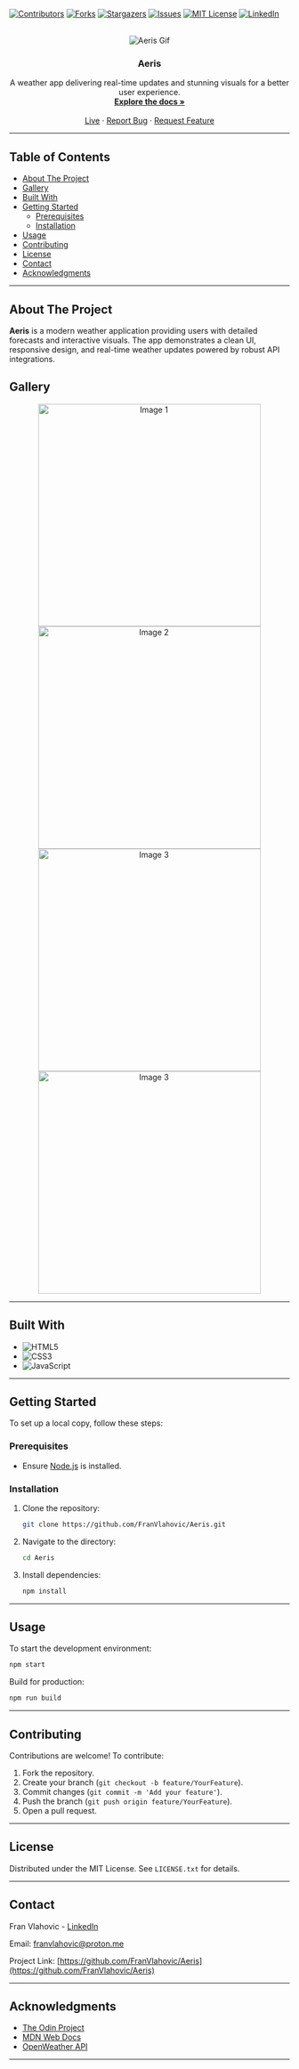 <a id="readme-top"></a>

<!-- PROJECT SHIELDS -->

[![Contributors][contributors-shield]][contributors-url]
[![Forks][forks-shield]][forks-url]
[![Stargazers][stars-shield]][stars-url]
[![Issues][issues-shield]][issues-url]
[![MIT License][license-shield]][license-url]
[![LinkedIn][linkedin-shield]][linkedin-url]

<!-- PROJECT LOGO -->
<br />

<div align="center">
  <img src="https://github.com/user-attachments/assets/5b8bc367-5cc4-4ade-8e7f-e9c27db12159" alt="Aeris Gif">

  <h3 align="center">Aeris</h3>
  
  <p align="center">
    A weather app delivering real-time updates and stunning visuals for a better user experience.  
    <br />
    <a href="https://github.com/FranVlahovic/Aeris"><strong>Explore the docs »</strong></a>  
    <br />
    <br />
    <a href="https://franvlahovic.github.io/Aeris">Live</a>  
    ·  
    <a href="https://github.com/FranVlahovic/Aeris/issues/new?labels=bug&template=bug-report---.md">Report Bug</a>  
    ·  
    <a href="https://github.com/FranVlahovic/Aeris/issues/new?labels=enhancement&template=feature-request---.md">Request Feature</a>  
  </p>
</div>

---

## Table of Contents

- [About The Project](#about-the-project)
- [Gallery](#gallery)
- [Built With](#built-with)
- [Getting Started](#getting-started)
    - [Prerequisites](#prerequisites)
    - [Installation](#installation)
- [Usage](#usage)
- [Contributing](#contributing)
- [License](#license)
- [Contact](#contact)
- [Acknowledgments](#acknowledgments)

---

## About The Project

**Aeris** is a modern weather application providing users with detailed forecasts and interactive visuals. The app demonstrates a clean UI, responsive design, and real-time weather updates powered by robust API integrations.

## Gallery

<div align="center">  
  <img src="https://github.com/user-attachments/assets/e7963d71-4e41-4e4b-8bf8-6778409c7291" alt="Image 1" width="400">  
  <img src="https://github.com/user-attachments/assets/5264b96a-f55b-448c-b6e0-0ab8b44c7814" alt="Image 2" width="400">  
  <img src="https://github.com/user-attachments/assets/43d5f1a7-cd5b-4b92-aedf-50a0942df8aa" alt="Image 3" width="400">
  <img src="https://github.com/user-attachments/assets/520b501c-b25e-41cf-91e7-f1de764c727c" alt="Image 3" width="400"> 
</div>

---

## Built With

- ![HTML5](https://img.shields.io/badge/-HTML5-E34F26?style=for-the-badge&logo=html5&logoColor=white)
- ![CSS3](https://img.shields.io/badge/-CSS3-1572B6?style=for-the-badge&logo=css3&logoColor=white)
- ![JavaScript](https://img.shields.io/badge/-JavaScript-F7DF1E?style=for-the-badge&logo=javascript&logoColor=black)

---

## Getting Started

To set up a local copy, follow these steps:

### Prerequisites

- Ensure [Node.js](https://nodejs.org/) is installed.

### Installation

1. Clone the repository:
    ```sh
    git clone https://github.com/FranVlahovic/Aeris.git
    ```
2. Navigate to the directory:
    ```sh
    cd Aeris
    ```
3. Install dependencies:
    ```sh
    npm install
    ```

---

## Usage

To start the development environment:

```sh
npm start
```

Build for production:

```sh
npm run build
```

---

## Contributing

Contributions are welcome! To contribute:

1. Fork the repository.
2. Create your branch (`git checkout -b feature/YourFeature`).
3. Commit changes (`git commit -m 'Add your feature'`).
4. Push the branch (`git push origin feature/YourFeature`).
5. Open a pull request.

---

## License

Distributed under the MIT License. See `LICENSE.txt` for details.

---

## Contact

Fran Vlahovic - [LinkedIn](https://linkedin.com/in/franvlahovic)

Email: franvlahovic@proton.me

Project Link: [https://github.com/FranVlahovic/Aeris](https://github.com/FranVlahovic/Aeris)

---

## Acknowledgments

- [The Odin Project](https://www.theodinproject.com/)
- [MDN Web Docs](https://developer.mozilla.org/)
- [OpenWeather API](https://openweathermap.org/api)

<!-- MARKDOWN LINKS & IMAGES -->

[contributors-shield]: https://img.shields.io/github/contributors/FranVlahovic/Aeris.svg?style=for-the-badge
[contributors-url]: https://github.com/FranVlahovic/Aeris/graphs/contributors
[forks-shield]: https://img.shields.io/github/forks/FranVlahovic/Aeris.svg?style=for-the-badge
[forks-url]: https://github.com/FranVlahovic/Aeris/network/members
[stars-shield]: https://img.shields.io/github/stars/FranVlahovic/Aeris.svg?style=for-the-badge
[stars-url]: https://github.com/FranVlahovic/Aeris/stargazers
[issues-shield]: https://img.shields.io/github/issues/FranVlahovic/Aeris.svg?style=for-the-badge
[issues-url]: https://github.com/FranVlahovic/Aeris/issues
[license-shield]: https://img.shields.io/github/license/FranVlahovic/Aeris.svg?style=for-the-badge
[license-url]: https://github.com/FranVlahovic/Aeris/blob/main/LICENSE
[linkedin-shield]: https://img.shields.io/badge/-LinkedIn-blue.svg?style=for-the-badge&logo=linkedin&logoColor=white
[linkedin-url]: https://linkedin.com/in/franvlahovic

---

